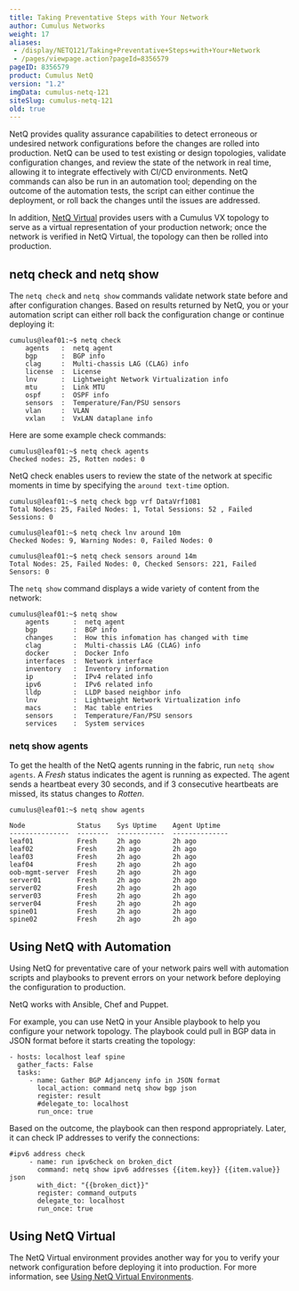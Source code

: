 ```yaml
---
title: Taking Preventative Steps with Your Network
author: Cumulus Networks
weight: 17
aliases:
 - /display/NETQ121/Taking+Preventative+Steps+with+Your+Network
 - /pages/viewpage.action?pageId=8356579
pageID: 8356579
product: Cumulus NetQ
version: "1.2"
imgData: cumulus-netq-121
siteSlug: cumulus-netq-121
old: true
---
```

NetQ provides quality assurance capabilities to detect erroneous or
undesired network configurations before the changes are rolled into
production. NetQ can be used to test existing or design topologies,
validate configuration changes, and review the state of the network in
real time, allowing it to integrate effectively with CI/CD environments.
NetQ commands can also be run in an automation tool; depending on the
outcome of the automation tests, the script can either continue the
deployment, or roll back the changes until the issues are addressed.

In addition, [NetQ
Virtual](/cumulus-netq-121/Using-NetQ-Virtual-Environments)
provides users with a Cumulus VX topology to serve as a virtual
representation of your production network; once the network is verified
in NetQ Virtual, the topology can then be rolled into production.

## netq check and netq show</span>

The `netq check` and `netq show` commands validate network state before
and after configuration changes. Based on results returned by NetQ, you
or your automation script can either roll back the configuration change
or continue deploying it:

    cumulus@leaf01:~$ netq check 
        agents   :  netq agent
        bgp      :  BGP info
        clag     :  Multi-chassis LAG (CLAG) info
        license  :  License
        lnv      :  Lightweight Network Virtualization info
        mtu      :  Link MTU
        ospf     :  OSPF info
        sensors  :  Temperature/Fan/PSU sensors
        vlan     :  VLAN
        vxlan    :  VxLAN dataplane info

Here are some example check commands:

    cumulus@leaf01:~$ netq check agents
    Checked nodes: 25, Rotten nodes: 0

NetQ check enables users to review the state of the network at specific
moments in time by specifying the `around text-time` option.

    cumulus@leaf01:~$ netq check bgp vrf DataVrf1081
    Total Nodes: 25, Failed Nodes: 1, Total Sessions: 52 , Failed Sessions: 0

    cumulus@leaf01:~$ netq check lnv around 10m
    Checked Nodes: 9, Warning Nodes: 0, Failed Nodes: 0

    cumulus@leaf01:~$ netq check sensors around 14m
    Total Nodes: 25, Failed Nodes: 0, Checked Sensors: 221, Failed Sensors: 0

The `netq show` command displays a wide variety of content from the
network:

    cumulus@leaf01:~$ netq show 
        agents      :  netq agent
        bgp         :  BGP info
        changes     :  How this infomation has changed with time
        clag        :  Multi-chassis LAG (CLAG) info
        docker      :  Docker Info
        interfaces  :  Network interface
        inventory   :  Inventory information
        ip          :  IPv4 related info
        ipv6        :  IPv6 related info
        lldp        :  LLDP based neighbor info
        lnv         :  Lightweight Network Virtualization info
        macs        :  Mac table entries
        sensors     :  Temperature/Fan/PSU sensors
        services    :  System services

### netq show agents</span>

To get the health of the NetQ agents running in the fabric, run `netq
show agents`. A *Fresh* status indicates the agent is running as
expected. The agent sends a heartbeat every 30 seconds, and if 3
consecutive heartbeats are missed, its status changes to *Rotten*.

    cumulus@leaf01:~$ netq show agents 
     
    Node             Status    Sys Uptime    Agent Uptime
    ---------------  --------  ------------  --------------
    leaf01           Fresh     2h ago        2h ago
    leaf02           Fresh     2h ago        2h ago
    leaf03           Fresh     2h ago        2h ago
    leaf04           Fresh     2h ago        2h ago
    oob-mgmt-server  Fresh     2h ago        2h ago
    server01         Fresh     2h ago        2h ago
    server02         Fresh     2h ago        2h ago
    server03         Fresh     2h ago        2h ago
    server04         Fresh     2h ago        2h ago
    spine01          Fresh     2h ago        2h ago
    spine02          Fresh     2h ago        2h ago

## Using NetQ with Automation</span>

Using NetQ for preventative care of your network pairs well with
automation scripts and playbooks to prevent errors on your network
before deploying the configuration to production.

NetQ works with Ansible, Chef and Puppet.

For example, you can use NetQ in your Ansible playbook to help you
configure your network topology. The playbook could pull in BGP data in
JSON format before it starts creating the topology:

    - hosts: localhost leaf spine
      gather_facts: False
      tasks:
         - name: Gather BGP Adjanceny info in JSON format
           local_action: command netq show bgp json
           register: result
           #delegate_to: localhost
           run_once: true

Based on the outcome, the playbook can then respond appropriately.
Later, it can check IP addresses to verify the connections:

    #ipv6 address check
         - name: run ipv6check on broken_dict
           command: netq show ipv6 addresses {{item.key}} {{item.value}} json
           with_dict: "{{broken_dict}}"
           register: command_outputs
           delegate_to: localhost
           run_once: true

## Using NetQ Virtual</span>

The NetQ Virtual environment provides another way for you to verify your
network configuration before deploying it into production. For more
information, see [Using NetQ Virtual
Environments](/cumulus-netq-121/Using-NetQ-Virtual-Environments).

